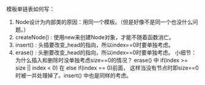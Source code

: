 模板单链表如何写：
1. Node设计为内部类的原因：用同一个模板。（但是好像不是同一个也没什么问题。）
2. createNode() : 使用new来创建Node对象，才能不随着函数消亡。
3. insert() : 头插要改变_head的指向，所以index==0时要单独考虑。
4. erase() : 头删要改变_head的指向，所以index==0时要单独考虑。
小细节：
为什么插入和删除时没单独考虑size==0的情况？
erase() 中 if(index >= size || index < 0) 在 else if(index == 0)前面，
这样当没有节点时即size==0时被一并处理掉了。insert() 中也是同样的考虑。